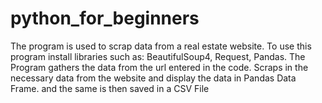 # python_for_beginners
The program is used to scrap data from a real estate website. To use this program install libraries such as: BeautifulSoup4, Request, Pandas. The Program gathers the data from the url entered in the code. Scraps in the necessary data from the website and display the data in Pandas Data Frame. and the same is then saved in a CSV File
